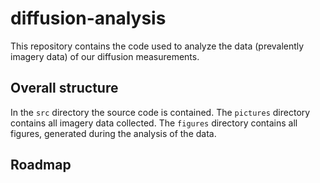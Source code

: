 # diffusion-analysis
This repository contains the code used to analyze the data (prevalently imagery data) of our diffusion measurements.

## Overall structure

In the `src` directory the source code is contained. The `pictures` directory contains all imagery data collected. The `figures` directory contains all figures, generated during the analysis of the data.

## Roadmap


